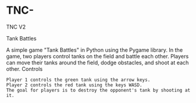 # TNC-
TNC V2

Tank Battles

A simple game "Tank Battles" in Python using the Pygame library. In the game, two players control tanks on the field and battle each other. Players can move their tanks around the field, dodge obstacles, and shoot at each other.
Controls

    Player 1 controls the green tank using the arrow keys.
    Player 2 controls the red tank using the keys WASD.
    The goal for players is to destroy the opponent's tank by shooting at it.

